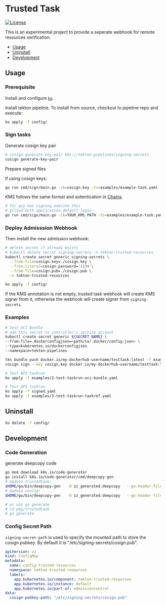 # Trusted Task

[![License](https://img.shields.io/badge/License-Apache%202.0-blue.svg)](https://github.com/tektoncd/experimental/blob/master/LICENSE)

This is an experimental project to provide a seperate webhook for remote resources verification.

- [Usage](#install)
- [Uninstall](#uninstall)
- [Development](#development)

## Usage

### Prerequisite
Install and configure [`ko`](https://github.com/google/ko).

Install tekton pipeline. To install from source, checkout to pipeline repo and execute:
```bash
ko apply -f config/
```

### Sign tasks
Generate cosign key pair
```bash
# cosign generate-key-pair k8s://tekton-pipelines/signing-secrets
cosign generate-key-pair
```

Prepare signed files

If using cosign keys:
```bash
go run cmd/sign/main.go -ck=cosign.key -ts=examples/example-task.yaml -td=examples
```

KMS follows the same format and autentication in [Chains](https://github.com/tektoncd/chains/blob/main/docs/signing.md#kms).
```bash
# for gcp kms signing execute this
# gcloud auth application-default login
go run cmd/sign/main.go -ck=YOUR_KMS_PATH -ts=examples/example-task.yaml -td=examples
```

### Deploy Admisssion Webhook
Then install the new admission webhook:
```bash
# delete secret if already exists
# kubectl delete secret signing-secrets -n tekton-trusted-resources
kubectl create secret generic signing-secrets \
  --from-file=cosign.key=./cosign.key \
  --from-literal=cosign.password='1234'\
  --from-file=cosign.pub=./cosign.pub \
  -n tekton-trusted-resources

ko apply -f config/
```

If the KMS annotation is not empty, trusted task webhook will create KMS signer from it, otherwise the webhook will create signer from `signing-secrets`.

### Examples

```bash
# Test OCI Bundle
# add this secret to controller's service account
kubectl create secret generic ${SECRET_NAME} \
--from-file=.dockerconfigjson=<path/to/.docker/config.json> \
--type=kubernetes.io/dockerconfigjson
--namespace=tekton-pipelines

tkn bundle push docker.io/my-dockerhub-username/testtask:latest -f examples/signed.yaml
cosign sign --key cosign.key docker.io/my-dockerhub-username/testtask:latest

# Test API taskrun
ko apply -f examples/2-test-taskrun-oci-bundle.yaml

# Test API taskrun
ko apply -f signed.yaml
ko apply -f examples/3-test-taskrun-taskref.yaml
```

## Uninstall

```bash
ko delete -f config/
```


## Development

### Code Generation
generate deepcopy code
```bash
go mod download k8s.io/code-generator
go install k8s.io/code-generator/cmd/deepcopy-gen
# Update trustedtask:
$HOME/go/bin/deepcopy-gen   -O zz_generated.deepcopy   --go-header-file ./hack/boilerplate/boilerplate.go.txt  -i ./pkg/trustedtask
# Update config:
$HOME/go/bin/deepcopy-gen   -O zz_generated.deepcopy   --go-header-file ./hack/boilerplate/boilerplate.go.txt  -i ./pkg/config

# or use go generate
# cd pkg/trustedtask
# go generate
```

### Config Secret Path

`signing-secret-path` is used to specify the mounted path to store the cosign pubkey. By default it is "/etc/signing-secrets/cosign.pub".

```yaml
apiVersion: v1
kind: ConfigMap
metadata:
  name: config-trusted-resources
  namespace: tekton-trusted-resources
  labels:
    app.kubernetes.io/component: tekton-trusted-resources
    app.kubernetes.io/instance: default
    app.kubernetes.io/part-of: admissioncontrol
data:
  cosign-pubkey-path: "/etc/signing-secrets/cosign.pub"
```
